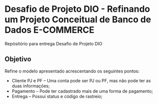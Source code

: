 # Desafio de Projeto DIO - Refinando um Projeto Conceitual de Banco de Dados E-COMMERCE
Repósitório para entrega Desafio de Projeto DIO

## Objetivo
Refine o modelo apresentado acrescentando os seguintes pontos:

- Cliente PJ e PF – Uma conta pode ser PJ ou PF, mas não pode ter as duas informações;
- Pagamento – Pode ter cadastrado mais de uma forma de pagamento;
- Entrega – Possui status e código de rastreio;
